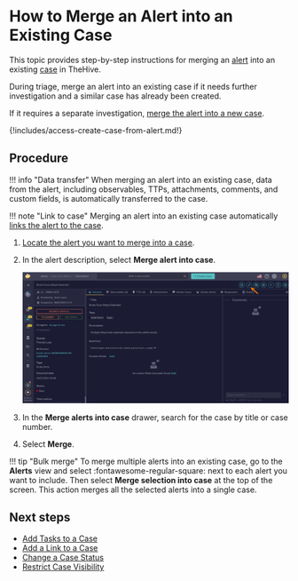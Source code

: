 # How to Merge an Alert into an Existing Case

This topic provides step-by-step instructions for merging an [alert](about-alerts.md) into an existing [case](../cases/about-cases.md) in TheHive.

During triage, merge an alert into an existing case if it needs further investigation and a similar case has already been created.

If it requires a separate investigation, [merge the alert into a new case](../cases/create-a-new-case.md#create-a-case-from-an-alert).

{!includes/access-create-case-from-alert.md!}

<h2>Procedure</h2>

!!! info "Data transfer"
    When merging an alert into an existing case, data from the alert, including observables, TTPs, attachments, comments, and custom fields, is automatically transferred to the case.

!!! note "Link to case"
    Merging an alert into an existing case automatically [links the alert to the case](../cases/view-alerts-linked-to-a-case.md).

1. [Locate the alert you want to merge into a case](./search-for-alerts/find-an-alert.md).

2. In the alert description, select **Merge alert into case**.

    ![Merge alert into case](/thehive/images/user-guides/analyst-corner/alerts/merge-alert-into-case.png)

3. In the **Merge alerts into case** drawer, search for the case by title or case number.

4. Select **Merge**.

!!! tip "Bulk merge"
    To merge multiple alerts into an existing case, go to the **Alerts** view and select :fontawesome-regular-square: next to each alert you want to include. Then select **Merge selection into case** at the top of the screen. This action merges all the selected alerts into a single case.

<h2>Next steps</h2>

* [Add Tasks to a Case](../cases/add-tasks-to-a-case.md)
* [Add a Link to a Case](../cases/case-links/add-a-link-to-a-case.md)
* [Change a Case Status](../cases/change-status-case.md)
* [Restrict Case Visibility](../cases/restrict-visibility-case.md)
